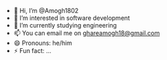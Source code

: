 - 👋 Hi, I’m @Amogh1802
- 👀 I’m interested in software development
- 🌱 I’m currently studying engineering 
- 📫 You can email me on ghareamogh18@gmail.com
- 😄 Pronouns: he/him
- ⚡ Fun fact: ...

<!---
Amogh1802/Amogh1802 is a ✨ special ✨ repository because its `README.md` (this file) appears on your GitHub profile.
You can click the Preview link to take a look at your changes.
--->
